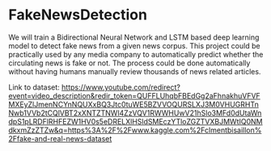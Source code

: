 # FakeNewsDetection


We will train a Bidirectional Neural Network and LSTM based deep learning model to detect fake news from a given news corpus. This project could be practically used by any media company to automatically predict whether the circulating news is fake or not. The process could be done automatically without having humans manually review thousands of news related articles.



Link to dataset: https://www.youtube.com/redirect?event=video_description&redir_token=QUFFLUhqbFBEdGg2aFhnakhuVFVFMXEyZlJmenNCYnNQUXxBQ3Jtc0tuWE5BZVVOQURSLXJ3M0VHUGRHTnNwb1VVb2tCQlVBT2xXNTZTNWl4ZzVQV1RWWHUwV21hSlo3MFd0dUtaWndpS1pLRDFlRHFEZW1HV0s5eDRELXlHSldSMEczYTloZGZTVXBJMWtIQ0NMdkxmZzZTZw&q=https%3A%2F%2Fwww.kaggle.com%2Fclmentbisaillon%2Ffake-and-real-news-dataset
